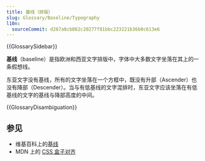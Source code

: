 ```yaml
---
title: 基线（排版）
slug: Glossary/Baseline/Typography
l10n:
  sourceCommit: d267a8cb862c20277f81bbc223221b36b0c613e6
---
```


{{GlossarySidebar}}

**基线**（baseline）是指欧洲和西亚文字排版中，字体中大多数文字坐落在其上的一条假想线。

东亚文字没有基线，所有的文字坐落在一个方框中，既没有升部（Ascender）也没有降部（Descender）。当与有低基线的文字混排时，东亚文字应该坐落在有低基线的文字的基线与降部高度的中间。

{{GlossaryDisambiguation}}

## 参见

- 维基百科上的[基线](https://zh.wikipedia.org/wiki/基線)
- MDN 上的 [CSS 盒子对齐](/zh-CN/docs/Web/CSS/CSS_box_alignment#对齐的种类)
